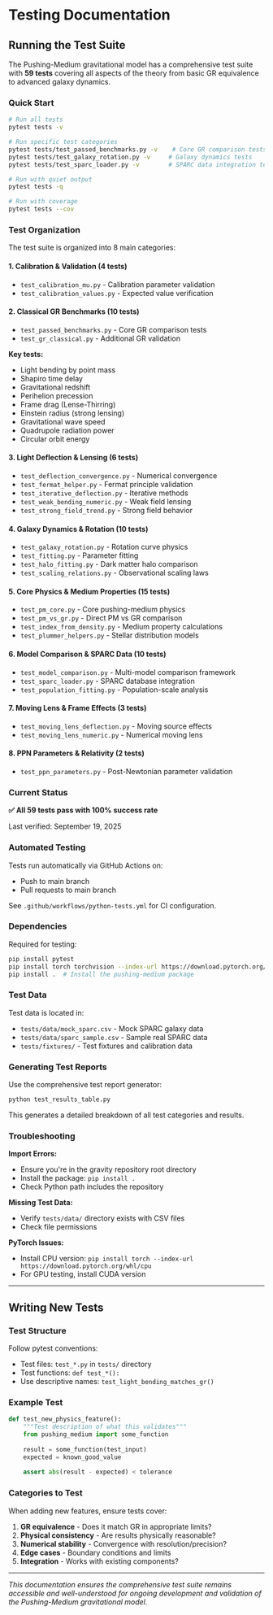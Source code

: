 # Testing Documentation

## Running the Test Suite

The Pushing-Medium gravitational model has a comprehensive test suite with **59 tests** covering all aspects of the theory from basic GR equivalence to advanced galaxy dynamics.

### Quick Start

```bash
# Run all tests
pytest tests -v

# Run specific test categories
pytest tests/test_passed_benchmarks.py -v    # Core GR comparison tests
pytest tests/test_galaxy_rotation.py -v     # Galaxy dynamics tests
pytest tests/test_sparc_loader.py -v        # SPARC data integration tests

# Run with quiet output
pytest tests -q

# Run with coverage
pytest tests --cov
```

### Test Organization

The test suite is organized into 8 main categories:

#### 1. **Calibration & Validation** (4 tests)
- `test_calibration_mu.py` - Calibration parameter validation
- `test_calibration_values.py` - Expected value verification

#### 2. **Classical GR Benchmarks** (10 tests) 
- `test_passed_benchmarks.py` - Core GR comparison tests
- `test_gr_classical.py` - Additional GR validation

**Key tests:**
- Light bending by point mass
- Shapiro time delay
- Gravitational redshift
- Perihelion precession
- Frame drag (Lense-Thirring)
- Einstein radius (strong lensing)
- Gravitational wave speed
- Quadrupole radiation power
- Circular orbit energy

#### 3. **Light Deflection & Lensing** (6 tests)
- `test_deflection_convergence.py` - Numerical convergence
- `test_fermat_helper.py` - Fermat principle validation
- `test_iterative_deflection.py` - Iterative methods
- `test_weak_bending_numeric.py` - Weak field lensing
- `test_strong_field_trend.py` - Strong field behavior

#### 4. **Galaxy Dynamics & Rotation** (10 tests)
- `test_galaxy_rotation.py` - Rotation curve physics
- `test_fitting.py` - Parameter fitting
- `test_halo_fitting.py` - Dark matter halo comparison
- `test_scaling_relations.py` - Observational scaling laws

#### 5. **Core Physics & Medium Properties** (15 tests)
- `test_pm_core.py` - Core pushing-medium physics
- `test_pm_vs_gr.py` - Direct PM vs GR comparison
- `test_index_from_density.py` - Medium property calculations
- `test_plummer_helpers.py` - Stellar distribution models

#### 6. **Model Comparison & SPARC Data** (10 tests)
- `test_model_comparison.py` - Multi-model comparison framework
- `test_sparc_loader.py` - SPARC database integration
- `test_population_fitting.py` - Population-scale analysis

#### 7. **Moving Lens & Frame Effects** (3 tests)
- `test_moving_lens_deflection.py` - Moving source effects
- `test_moving_lens_numeric.py` - Numerical moving lens

#### 8. **PPN Parameters & Relativity** (2 tests)
- `test_ppn_parameters.py` - Post-Newtonian parameter validation

### Current Status

**✅ All 59 tests pass with 100% success rate**

Last verified: September 19, 2025

### Automated Testing

Tests run automatically via GitHub Actions on:
- Push to main branch
- Pull requests to main branch

See `.github/workflows/python-tests.yml` for CI configuration.

### Dependencies

Required for testing:
```bash
pip install pytest
pip install torch torchvision --index-url https://download.pytorch.org/whl/cpu
pip install .  # Install the pushing-medium package
```

### Test Data

Test data is located in:
- `tests/data/mock_sparc.csv` - Mock SPARC galaxy data
- `tests/data/sparc_sample.csv` - Sample real SPARC data
- `tests/fixtures/` - Test fixtures and calibration data

### Generating Test Reports

Use the comprehensive test report generator:

```bash
python test_results_table.py
```

This generates a detailed breakdown of all test categories and results.

### Troubleshooting

**Import Errors:**
- Ensure you're in the gravity repository root directory
- Install the package: `pip install .`
- Check Python path includes the repository

**Missing Test Data:**
- Verify `tests/data/` directory exists with CSV files
- Check file permissions

**PyTorch Issues:**
- Install CPU version: `pip install torch --index-url https://download.pytorch.org/whl/cpu`
- For GPU testing, install CUDA version

---

## Writing New Tests

### Test Structure

Follow pytest conventions:
- Test files: `test_*.py` in `tests/` directory
- Test functions: `def test_*():`
- Use descriptive names: `test_light_bending_matches_gr()`

### Example Test

```python
def test_new_physics_feature():
    """Test description of what this validates"""
    from pushing_medium import some_function
    
    result = some_function(test_input)
    expected = known_good_value
    
    assert abs(result - expected) < tolerance
```

### Categories to Test

When adding new features, ensure tests cover:
1. **GR equivalence** - Does it match GR in appropriate limits?
2. **Physical consistency** - Are results physically reasonable?
3. **Numerical stability** - Convergence with resolution/precision?
4. **Edge cases** - Boundary conditions and limits
5. **Integration** - Works with existing components?

---

*This documentation ensures the comprehensive test suite remains accessible and well-understood for ongoing development and validation of the Pushing-Medium gravitational model.*